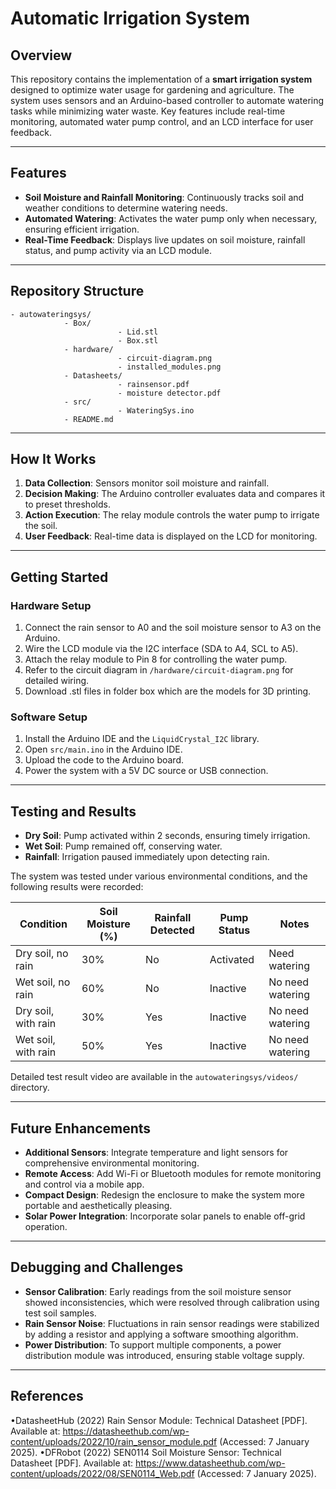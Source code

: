 # Automatic Irrigation System

## Overview
This repository contains the implementation of a **smart irrigation system** designed to optimize water usage for gardening and agriculture. The system uses sensors and an Arduino-based controller to automate watering tasks while minimizing water waste. Key features include real-time monitoring, automated water pump control, and an LCD interface for user feedback.

---

## Features
- **Soil Moisture and Rainfall Monitoring**: Continuously tracks soil and weather conditions to determine watering needs.
- **Automated Watering**: Activates the water pump only when necessary, ensuring efficient irrigation.
- **Real-Time Feedback**: Displays live updates on soil moisture, rainfall status, and pump activity via an LCD module.

---

## Repository Structure
```plaintext
- autowateringsys/
            - Box/
                        - Lid.stl
                        - Box.stl
            - hardware/
                        - circuit-diagram.png
                        - installed_modules.png
            - Datasheets/
                        - rainsensor.pdf
                        - moisture detector.pdf
            - src/
                        - WateringSys.ino
            - README.md
```

---

## How It Works
1. **Data Collection**: Sensors monitor soil moisture and rainfall.
2. **Decision Making**: The Arduino controller evaluates data and compares it to preset thresholds.
3. **Action Execution**: The relay module controls the water pump to irrigate the soil.
4. **User Feedback**: Real-time data is displayed on the LCD for monitoring.

---

## Getting Started

### Hardware Setup
1. Connect the rain sensor to A0 and the soil moisture sensor to A3 on the Arduino.
2. Wire the LCD module via the I2C interface (SDA to A4, SCL to A5).
3. Attach the relay module to Pin 8 for controlling the water pump.
4. Refer to the circuit diagram in `/hardware/circuit-diagram.png` for detailed wiring.
5. Download .stl files in folder box which are the models for 3D printing.

### Software Setup
1. Install the Arduino IDE and the `LiquidCrystal_I2C` library.
2. Open `src/main.ino` in the Arduino IDE.
3. Upload the code to the Arduino board.
4. Power the system with a 5V DC source or USB connection.

---

## Testing and Results
- **Dry Soil**: Pump activated within 2 seconds, ensuring timely irrigation.
- **Wet Soil**: Pump remained off, conserving water.
- **Rainfall**: Irrigation paused immediately upon detecting rain.

The system was tested under various environmental conditions, and the following results were recorded:

| Condition             | Soil Moisture (%) | Rainfall Detected | Pump Status  | Notes                  |
|-----------------------|-------------------|-------------------|--------------|------------------------|
| Dry soil, no rain     | 30%              | No                | Activated    | Need watering |
| Wet soil, no rain     | 60%              | No                | Inactive     | No need watering |
| Dry soil, with rain   | 30%              | Yes               | Inactive     | No need watering      |
| Wet soil, with rain   | 50%              | Yes               | Inactive     | No need watering       |

Detailed test result video are available in the `autowateringsys/videos/` directory.

---

## Future Enhancements
- **Additional Sensors**: Integrate temperature and light sensors for comprehensive environmental monitoring.
- **Remote Access**: Add Wi-Fi or Bluetooth modules for remote monitoring and control via a mobile app.
- **Compact Design**: Redesign the enclosure to make the system more portable and aesthetically pleasing.
- **Solar Power Integration**: Incorporate solar panels to enable off-grid operation.

---

## Debugging and Challenges
- **Sensor Calibration**: Early readings from the soil moisture sensor showed inconsistencies, which were resolved through calibration using test soil samples.
- **Rain Sensor Noise**: Fluctuations in rain sensor readings were stabilized by adding a resistor and applying a software smoothing algorithm.
- **Power Distribution**: To support multiple components, a power distribution module was introduced, ensuring stable voltage supply.
  
---
## References
•DatasheetHub (2022) Rain Sensor Module: Technical Datasheet [PDF]. Available at: https://datasheethub.com/wp-content/uploads/2022/10/rain_sensor_module.pdf (Accessed: 7 January 2025).
•DFRobot (2022) SEN0114 Soil Moisture Sensor: Technical Datasheet [PDF]. Available at: https://www.datasheethub.com/wp-content/uploads/2022/08/SEN0114_Web.pdf (Accessed: 7 January 2025).
